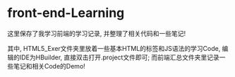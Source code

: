 # front-end-Learning
这里保存了我学习前端的学习记录, 并整理了相关代码和一些笔记! 

其中, HTML5_Exer文件夹里放着一些基本HTML的标签和JS语法的学习Code, 编辑的IDE为HBuilder, 直接双击打开.project文件即可;
而前端汇总文件夹里记录一些笔记和相关Code的Demo!
